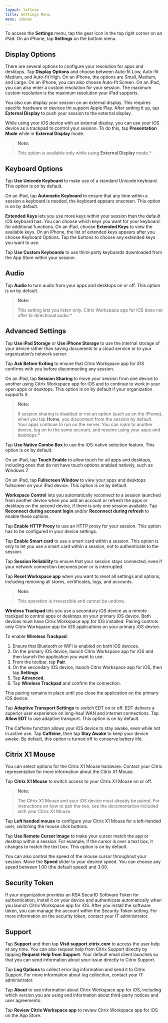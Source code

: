 ```yaml
---
layout: leftnav
title: Settings Menu
menu: subnav
---
```


To access the **Settings** menu, tap the gear icon in the top right corner on an iPad. On an iPhone, tap **Settings** on the bottom menu.

## Display Options

There are several options to configure your resolution for apps and desktops. Tap **Display Options** and choose between Auto-fit Low, Auto-fit Medium, and Auto-fit High. On an iPhone, the options are Small, Medium, and Large. On an iPhone, you can also choose Auto-fit Screen. On an iPad, you can also enter a custom resolution for your session. The maximum custom resolution is the maximum resolution your iPad supports.

You also can display your session on an external display. This requires specific hardware or devices tht support Apple Play. After setting it up, tap **External Display** to push your session to the external display.

While using your iOS device with an external display, you can use your iOS device as a trackpad to control your session. To do this, tap **Presentation Mode** while in **External Display** mode.

>**Note:**
>
> This option is available only while using **External Display** mode.*

## Keyboard Options

Tap **Use Unicode Keyboard** to make use of a standard Unicode keyboard. This option is on by default.

On an iPad, tap **Automatic Keyboard** to ensure that any time within a session a keyboard is needed, the keyboard appears onscreen. This option is on by default.

**Extended Keys** lets you use more keys within your session than the default iOS keyboard has. You can choose which keys you want for your keyboard for additional functions. On an iPad, choose **Extended Keys** to view the available keys. On an iPhone, the list of extended keys appears after you choose Keyboard Options. Tap the buttons to choose any extended keys you want to use.

Tap **Use Custom Keyboards** to use third-party keyboards downloaded from the App Store within your session.

## Audio

Tap **Audio** to turn audio from your apps and desktops on or off. This option is on by default.

>**Note:**
>
> This setting lets you listen only. Citrix Workspace app for iOS does not offer bi-directional audio.*

## Advanced Settings

Tap **Use iPad Storage** or **Use iPhone Storage** to use the internal storage of your device rather than saving documents to a cloud service or to your organization’s network server.

Tap **Ask Before Exiting** to ensure that Citrix Workspace app for iOS confirms with you before disconnecting any session.

On an iPad, tap **Session Sharing** to move your session from one device to another using Citrix Workspace app for iOS and to continue to work in your open apps or desktops. This option is on by default if your organization supports it.

>**Note:**
>
> If session sharing is disabled or not an option (such as on the iPhone), when you tap **Home**, you disconnect from the session by default. Your apps continue to run on the server. You can roam to another device, log on to the same account, and resume using your apps and desktops.*

Tap **Use Native Combo Box** to use the iOS-native selection feature. This option is on by default.

On an iPad, tap **Touch Enable** to allow touch for all apps and desktops, including ones that do not have touch options enabled natively, such as Windows 7.

On an iPad, tap **Fullscreen Window** to view your apps and desktops fullscreen on your iPad device. This option is on by default.

**Workspace Control** lets you automatically reconnect to a session launched from another device when you add an account or refresh the apps or desktops on the second device, if there is only one session available. Tap **Reconnect during account login** and/or **Reconnect during refresh** to enable these options.

Tap **Enable HTTP Proxy** to use an HTTP proxy for your session. This option has to be configured in your device settings.

Tap **Enable Smart card** to use a smart card within a session. This option is only to let you use a smart card within a session, not to authenticate to the session.

Tap **Session Reliability** to ensure that your session stays connected, even if your network connection becomes poor or is interrupted.

Tap **Reset Workspace app** when you want to reset all settings and options, including removing all stores, certificates, logs, and accounts.

>**Note:**
>
> This operation is irreversible and cannot be undone.

**Wireless Trackpad** lets you use a secondary iOS device as a remote trackpad to control apps or desktops on your primary iOS device. Both devices must have Citrix Workspace app for iOS installed. Pairing controls only Citrix Workspace app for iOS applications on your primary iOS device.

To enable **Wireless Trackpad**:

1. Ensure that Bluetooth or WiFi is enabled on both iOS devices.
2. On the primary iOS device, launch Citrix Workspace app for iOS and then launch the application you want to use.
3. From the toolbar, tap **Pair**.
4. On the secondary iOS device, launch Citrix Workspace app for iOS, then tap **Settings**
5. Tap **Advanced**.
6. Tap **Wireless Trackpad** and confirm the connection.

This pairing remains in place until you close the application on the primary iOS device.

Tap **Adaptive Transport Settings** to switch EDT on or off. EDT delivers a superior user experience on long-haul WAN and internet connections. Tap **Allow EDT** to use adaptive transport. This option is on by default.

The Caffeine function allows your iOS device to stay awake, even while not in active use. Tap **Caffeine**, then tap **Stay Awake** to keep your device awake. By default, this option is turned off to conserve battery life.

## Citrix X1 Mouse

You can select options for the Citrix X1 Mouse hardware. Contact your Citrix representative for more information about the Citrix X1 Mouse.

Tap **Citrix X1 Mouse** to switch access to your Citrix X1 Mouse on or off.

>**Note:**
>
> The Citrix X1 Mouse and your iOS device must already be paired. For instructions on how to pair the two, see the documentation included with your Citrix X1 Mouse.

Tap **Left handed mouse** to configure your Citrix X1 Mouse for a left-handed user, switching the mouse click buttons.

Tap **Use Remote Cursor Image** to make your cursor match the app or desktop within a session. For example, if the cursor is over a text box, it changes to match the text box. This option is on by default.

You can also control the speed of the mouse cursor throughout your session. Move the **Speed** slider to your desired speed. You can choose any speed between 1.00 (the default speed) and 3.00.

## Security Token

If your organization provides an RSA SecurID Software Token for authentication, install it on your device and authenticate automatically when you launch Citrix Workspace app for iOS. After you install the software token, you can manage the account within the Security Token setting. For more information on the security token, contact your IT administrator.

## Support

Tap **Support** and then tap **Visit support<span></span>.citrix.com** to access the user help at any time. You can also request help from Citrix Support directly by tapping **Request Help from Support**. Your default email client launches so that you can send information about your issue directly to Citrix Support.

Tap **Log Options** to collect error log information and send it to Citrix Support. For more information about log collection, contact your IT administrator.

Tap **About** to see information about Citrix Workspace app for iOS, including which version you are using and information about third-party notices and user agreements.

Tap **Review Citrix Workspace app** to review Citrix Workspace app for iOS on the App Store.
